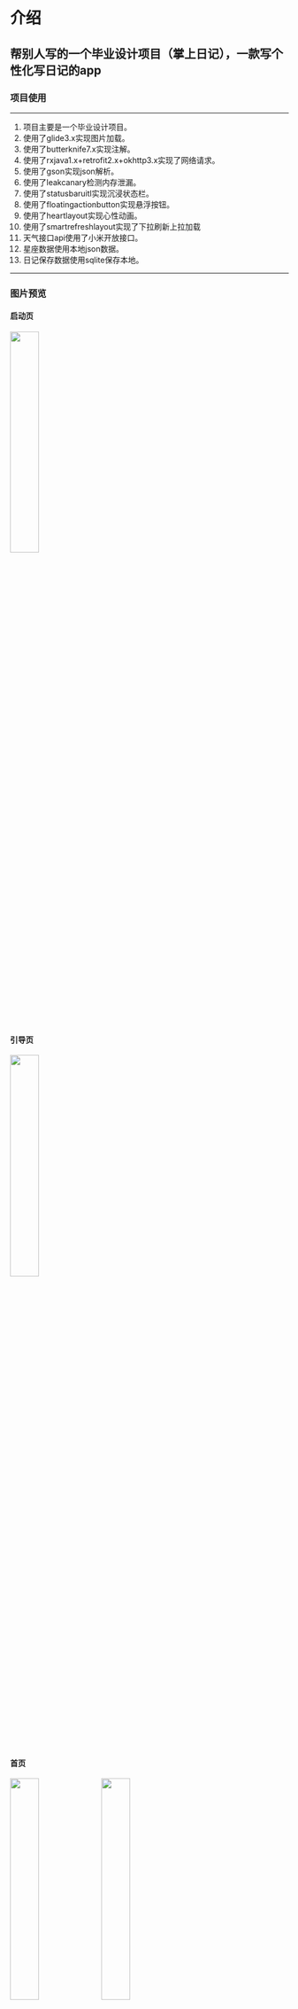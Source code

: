 # 介绍
## 帮别人写的一个毕业设计项目（掌上日记），一款写个性化写日记的app

### 项目使用
***
  1. 项目主要是一个毕业设计项目。
  2. 使用了glide3.x实现图片加载。
  3. 使用了butterknife7.x实现注解。
  4. 使用了rxjava1.x+retrofit2.x+okhttp3.x实现了网络请求。
  5. 使用了gson实现json解析。
  6. 使用了leakcanary检测内存泄漏。
  7. 使用了statusbaruitl实现沉浸状态栏。
  8. 使用了floatingactionbutton实现悬浮按钮。
  9. 使用了heartlayout实现心性动画。
  10. 使用了smartrefreshlayout实现了下拉刷新上拉加载
  11. 天气接口api使用了小米开放接口。
  12. 星座数据使用本地json数据。
  13. 日记保存数据使用sqlite保存本地。
***

### 图片预览

#### 启动页
<div style="align: center">
       <img src="https://github.com/yiranchunqiu/zhangshangriji/blob/master/pic/%E5%9B%BE%E7%89%875.png" width="32%">
</div>

#### 引导页
<div style="align: center">
       <img src="https://github.com/yiranchunqiu/zhangshangriji/blob/master/pic/%E5%9B%BE%E7%89%876.png" width="32%">
</div>

#### 首页
<div style="align: center">
       <img src="https://github.com/yiranchunqiu/zhangshangriji/blob/master/pic/%E5%9B%BE%E7%89%871.png" width="32%">
       <img src="https://github.com/yiranchunqiu/zhangshangriji/blob/master/pic/%E5%9B%BE%E7%89%877.png" width="32%">
</div>

#### 写日记页面
<div style="align: center">
       <img src="https://github.com/yiranchunqiu/zhangshangriji/blob/master/pic/%E5%9B%BE%E7%89%874.png" width="32%">
       <img src="https://github.com/yiranchunqiu/zhangshangriji/blob/master/pic/%E5%9B%BE%E7%89%878.png" width="32%">
</div>

#### 星座页面
<div style="align: center">
       <img src="https://github.com/yiranchunqiu/zhangshangriji/blob/master/pic/%E5%9B%BE%E7%89%872.png" width="32%">
</div>

#### 天气页面
<div style="align: center">
       <img src="https://github.com/yiranchunqiu/zhangshangriji/blob/master/pic/%E5%9B%BE%E7%89%873.png" width="32%">
       <img src="https://github.com/yiranchunqiu/zhangshangriji/blob/master/pic/%E5%9B%BE%E7%89%879.png" width="32%">
</div>